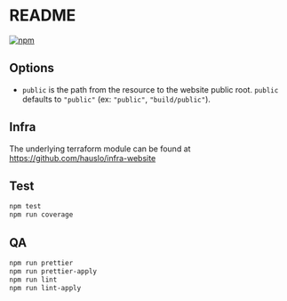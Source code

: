 # README

[![npm](https://img.shields.io/npm/v/@hauslo/pipeline-website-static?style=flat-square)](https://www.npmjs.com/package/@hauslo/pipeline-website-static)

## Options

- `public` is the path from the resource to the website public root. `public` defaults to `"public"` (ex: `"public"`, `"build/public"`).

## Infra

The underlying terraform module can be found at <https://github.com/hauslo/infra-website>

## Test

```bash
npm test
npm run coverage
```

## QA

```bash
npm run prettier
npm run prettier-apply
npm run lint
npm run lint-apply
```

